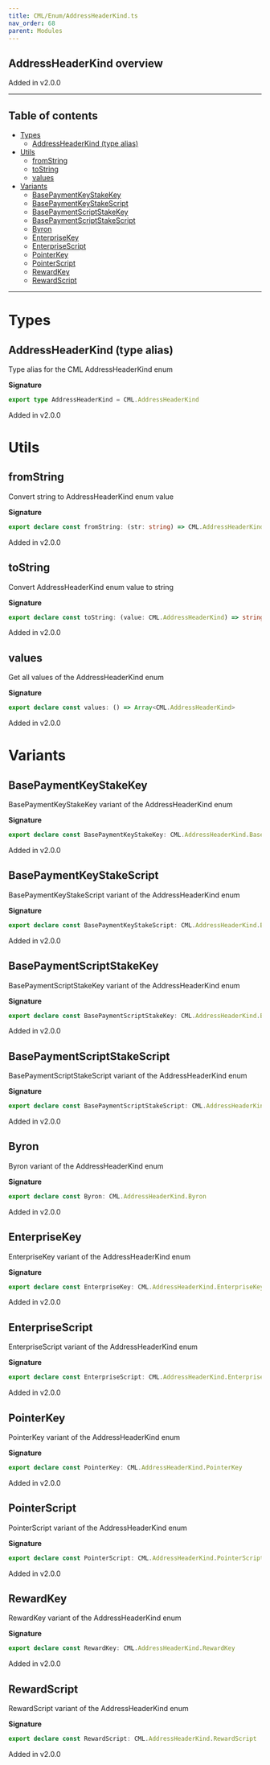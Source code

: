 ```yaml
---
title: CML/Enum/AddressHeaderKind.ts
nav_order: 68
parent: Modules
---
```


## AddressHeaderKind overview

Added in v2.0.0

---

<h2 class="text-delta">Table of contents</h2>

- [Types](#types)
  - [AddressHeaderKind (type alias)](#addressheaderkind-type-alias)
- [Utils](#utils)
  - [fromString](#fromstring)
  - [toString](#tostring)
  - [values](#values)
- [Variants](#variants)
  - [BasePaymentKeyStakeKey](#basepaymentkeystakekey)
  - [BasePaymentKeyStakeScript](#basepaymentkeystakescript)
  - [BasePaymentScriptStakeKey](#basepaymentscriptstakekey)
  - [BasePaymentScriptStakeScript](#basepaymentscriptstakescript)
  - [Byron](#byron)
  - [EnterpriseKey](#enterprisekey)
  - [EnterpriseScript](#enterprisescript)
  - [PointerKey](#pointerkey)
  - [PointerScript](#pointerscript)
  - [RewardKey](#rewardkey)
  - [RewardScript](#rewardscript)

---

# Types

## AddressHeaderKind (type alias)

Type alias for the CML AddressHeaderKind enum

**Signature**

```ts
export type AddressHeaderKind = CML.AddressHeaderKind
```

Added in v2.0.0

# Utils

## fromString

Convert string to AddressHeaderKind enum value

**Signature**

```ts
export declare const fromString: (str: string) => CML.AddressHeaderKind | undefined
```

Added in v2.0.0

## toString

Convert AddressHeaderKind enum value to string

**Signature**

```ts
export declare const toString: (value: CML.AddressHeaderKind) => string
```

Added in v2.0.0

## values

Get all values of the AddressHeaderKind enum

**Signature**

```ts
export declare const values: () => Array<CML.AddressHeaderKind>
```

Added in v2.0.0

# Variants

## BasePaymentKeyStakeKey

BasePaymentKeyStakeKey variant of the AddressHeaderKind enum

**Signature**

```ts
export declare const BasePaymentKeyStakeKey: CML.AddressHeaderKind.BasePaymentKeyStakeKey
```

Added in v2.0.0

## BasePaymentKeyStakeScript

BasePaymentKeyStakeScript variant of the AddressHeaderKind enum

**Signature**

```ts
export declare const BasePaymentKeyStakeScript: CML.AddressHeaderKind.BasePaymentKeyStakeScript
```

Added in v2.0.0

## BasePaymentScriptStakeKey

BasePaymentScriptStakeKey variant of the AddressHeaderKind enum

**Signature**

```ts
export declare const BasePaymentScriptStakeKey: CML.AddressHeaderKind.BasePaymentScriptStakeKey
```

Added in v2.0.0

## BasePaymentScriptStakeScript

BasePaymentScriptStakeScript variant of the AddressHeaderKind enum

**Signature**

```ts
export declare const BasePaymentScriptStakeScript: CML.AddressHeaderKind.BasePaymentScriptStakeScript
```

Added in v2.0.0

## Byron

Byron variant of the AddressHeaderKind enum

**Signature**

```ts
export declare const Byron: CML.AddressHeaderKind.Byron
```

Added in v2.0.0

## EnterpriseKey

EnterpriseKey variant of the AddressHeaderKind enum

**Signature**

```ts
export declare const EnterpriseKey: CML.AddressHeaderKind.EnterpriseKey
```

Added in v2.0.0

## EnterpriseScript

EnterpriseScript variant of the AddressHeaderKind enum

**Signature**

```ts
export declare const EnterpriseScript: CML.AddressHeaderKind.EnterpriseScript
```

Added in v2.0.0

## PointerKey

PointerKey variant of the AddressHeaderKind enum

**Signature**

```ts
export declare const PointerKey: CML.AddressHeaderKind.PointerKey
```

Added in v2.0.0

## PointerScript

PointerScript variant of the AddressHeaderKind enum

**Signature**

```ts
export declare const PointerScript: CML.AddressHeaderKind.PointerScript
```

Added in v2.0.0

## RewardKey

RewardKey variant of the AddressHeaderKind enum

**Signature**

```ts
export declare const RewardKey: CML.AddressHeaderKind.RewardKey
```

Added in v2.0.0

## RewardScript

RewardScript variant of the AddressHeaderKind enum

**Signature**

```ts
export declare const RewardScript: CML.AddressHeaderKind.RewardScript
```

Added in v2.0.0

